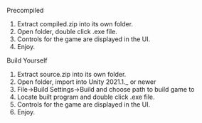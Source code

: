 Precompiled

1. Extract compiled.zip into its own folder.
2. Open folder, double click .exe file.
3. Controls for the game are displayed in the UI.
4. Enjoy.

Build Yourself

1. Extract source.zip into its own folder.
2. Open folder, import into Unity 2021.1._ or newer
3. File->Build Settings->Build and choose path to build game to
4. Locate built program and double click .exe file.
5. Controls for the game are displayed in the UI.
6. Enjoy.